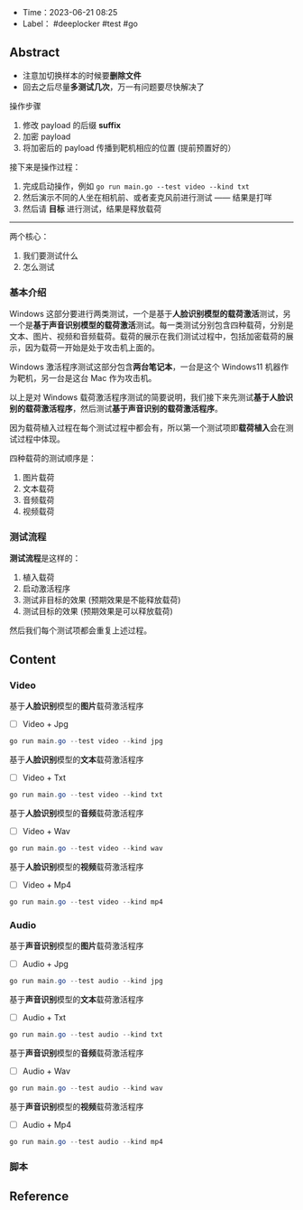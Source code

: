 - Time：2023-06-21 08:25
- Label： #deeplocker #test #go

## Abstract

- 注意加切换样本的时候要**删除文件**
- 回去之后尽量**多测试几次**，万一有问题要尽快解决了

操作步骤

1. 修改 payload 的后缀 **suffix**
2. 加密 payload
3. 将加密后的 payload 传播到靶机相应的位置 (提前预置好的）

接下来是操作过程：

1. 完成启动操作，例如 `go run main.go --test video --kind txt`
2. 然后演示不同的人坐在相机前、或者麦克风前进行测试 —— 结果是打咩
3. 然后请 **目标** 进行测试，结果是释放载荷

---

两个核心：

1. 我们要测试什么
2. 怎么测试

### 基本介绍

Windows 这部分要进行两类测试，一个是基于**人脸识别模型的载荷激活**测试，另一个是**基于声音识别模型的载荷激活**测试。每一类测试分别包含四种载荷，分别是文本、图片、视频和音频载荷。载荷的展示在我们测试过程中，包括加密载荷的展示，因为载荷一开始是处于攻击机上面的。

Windows 激活程序测试这部分包含**两台笔记本**，一台是这个 Windows11 机器作为靶机，另一台是这台 Mac 作为攻击机。

以上是对 Windows 载荷激活程序测试的简要说明，我们接下来先测试**基于人脸识别的载荷激活程序**，然后测试**基于声音识别的载荷激活程序**。

因为载荷植入过程在每个测试过程中都会有，所以第一个测试项即**载荷植入**会在测试过程中体现。

四种载荷的测试顺序是：  

1. 图片载荷
2. 文本载荷
3. 音频载荷
4. 视频载荷

### 测试流程

**测试流程**是这样的：

1. 植入载荷
2. 启动激活程序
3. 测试非目标的效果 (预期效果是不能释放载荷)
4. 测试目标的效果 (预期效果是可以释放载荷)

然后我们每个测试项都会重复上述过程。

## Content

### Video

基于**人脸识别**模型的**图片**载荷激活程序

- [ ] Video + Jpg

```powershell
go run main.go --test video --kind jpg
```

基于**人脸识别**模型的**文本**载荷激活程序

- [ ] Video + Txt

```powershell
go run main.go --test video --kind txt
```

基于**人脸识别**模型的**音频**载荷激活程序

- [ ] Video + Wav

```powershell
go run main.go --test video --kind wav
```

基于**人脸识别**模型的**视频**载荷激活程序

- [ ] Video + Mp4

```powershell
go run main.go --test video --kind mp4
```

### Audio

基于**声音识别**模型的**图片**载荷激活程序

- [ ] Audio + Jpg

```powershell
go run main.go --test audio --kind jpg
```

基于**声音识别**模型的**文本**载荷激活程序

- [ ] Audio + Txt

```powershell
go run main.go --test audio --kind txt
```

基于**声音识别**模型的**音频**载荷激活程序

- [ ] Audio + Wav

```powershell
go run main.go --test audio --kind wav
```

基于**声音识别**模型的**视频**载荷激活程序

- [ ] Audio + Mp4

```powershell
go run main.go --test audio --kind mp4
```

### 脚本

## Reference
